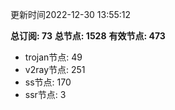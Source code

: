 更新时间2022-12-30 13:55:12

**总订阅: 73**
**总节点: 1528**
**有效节点: 473**
- trojan节点: 49
- v2ray节点: 251
- ss节点: 170
- ssr节点: 3
